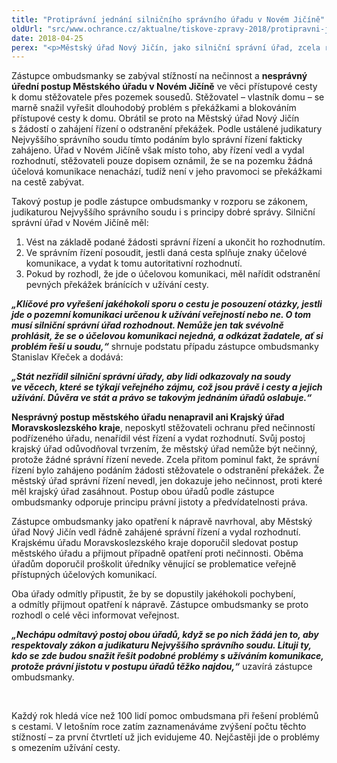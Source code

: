 ```yaml
---
title: "Protiprávní jednání silničního správního úřadu v Novém Jičíně"
oldUrl: "src/www.ochrance.cz/aktualne/tiskove-zpravy-2018/protipravni-jednani-silnicniho-spravniho-uradu-v-novem-jicine"
date: 2018-04-25
perex: "<p>Městský úřad Nový Jičín, jako silniční správní úřad, zcela rezignoval na svou zákonnou povinnost, když se odmítl zabývat problémem překážek na přístupové cestě k domu. Toto pochybení nenapravil ani Krajský úřad Moravskoslezského kraje, když úřadu v Novém Jičíně nenařídil postupovat v souladu s právními předpisy a judikaturou soudů.</p>"
---
```


<!-- imported from the old website -->

<p>Zástupce ombudsmanky se zabýval stížností na nečinnost a <b>nesprávný úřední postup Městského úřadu v Novém Jičíně</b> ve věci přístupové cesty k domu stěžovatele přes pozemek sousedů. Stěžovatel – vlastník domu – se marně snažil vyřešit dlouhodobý problém s překážkami a blokováním přístupové cesty k domu. Obrátil se proto na Městský úřad Nový Jičín s žádostí o zahájení řízení o odstranění překážek. Podle ustálené judikatury Nejvyššího správního soudu tímto podáním bylo správní řízení fakticky zahájeno. Úřad v Novém Jičíně však místo toho, aby řízení vedl a vydal rozhodnutí, stěžovateli pouze dopisem oznámil, že se na pozemku žádná účelová komunikace nenachází, tudíž není v jeho pravomoci se překážkami na cestě zabývat. </p> <p>Takový postup je podle zástupce ombudsmanky v rozporu se zákonem, judikaturou Nejvyššího správního soudu i s principy dobré správy. Silniční správní úřad v Novém Jičíně měl:</p><ol><li>Vést na základě podané žádosti správní řízení a ukončit ho rozhodnutím.</li><li>Ve správním řízení posoudit, jestli daná cesta splňuje znaky účelové komunikace, a vydat k tomu autoritativní rozhodnutí.</li><li>Pokud by rozhodl, že jde o účelovou komunikaci, měl nařídit odstranění pevných překážek bránících v užívání cesty.</li></ol> <p><i><b>„Klíčové pro vyřešení jakéhokoli sporu o cestu je posouzení otázky, jestli jde o pozemní komunikaci určenou k užívání veřejností nebo ne. O tom musí silniční správní úřad rozhodnout. Nemůže jen tak svévolně prohlásit, že se o účelovou komunikaci nejedná, a odkázat žadatele, ať si problém řeší u soudu,“</b></i> shrnuje podstatu případu zástupce ombudsmanky Stanislav Křeček a dodává:</p><p> <i><b>„Stát nezřídil silniční správní úřady, aby lidi odkazovaly na soudy ve věcech, které se týkají veřejného zájmu, což jsou právě i cesty a jejich užívání. Důvěra ve stát a právo se takovým jednáním úřadů oslabuje.“</b> </i></p> <p><b>Nesprávný postup městského úřadu nenapravil ani Krajský úřad Moravskoslezského kraje</b>, neposkytl stěžovateli ochranu před nečinností podřízeného úřadu, nenařídil vést řízení a vydat rozhodnutí. Svůj postoj krajský úřad odůvodňoval tvrzením, že městský úřad nemůže být nečinný, protože žádné správní řízení nevede. Zcela přitom pominul fakt, že správní řízení bylo zahájeno podáním žádosti stěžovatele o odstranění překážek. Že městský úřad správní řízení nevedl, jen dokazuje jeho nečinnost, proti které měl krajský úřad zasáhnout. Postup obou úřadů podle zástupce ombudsmanky odporuje principu právní jistoty a předvídatelnosti práva.</p> <p>Zástupce ombudsmanky jako opatření k nápravě navrhoval, aby Městský úřad Nový Jičín vedl řádně zahájené správní řízení a vydal rozhodnutí. Krajskému úřadu Moravskoslezského kraje doporučil sledovat postup městského úřadu a přijmout případně opatření proti nečinnosti. Oběma úřadům doporučil proškolit úředníky věnující se problematice veřejně přístupných účelových komunikací.</p> <p>Oba úřady odmítly připustit, že by se dopustily jakéhokoli pochybení, a odmítly přijmout opatření k nápravě. Zástupce ombudsmanky se proto rozhodl o celé věci informovat veřejnost.</p> <p><i><b>„Nechápu odmítavý postoj obou úřadů, když se po nich žádá jen to, aby respektovaly zákon a judikaturu Nejvyššího správního soudu. Lituji ty, kdo se zde budou snažit řešit podobné problémy s užíváním komunikace, protože právní jistotu v postupu úřadů těžko najdou,“</b></i> uzavírá zástupce ombudsmanky.</p> <p> </p> <p>Každý rok hledá více než 100 lidí pomoc ombudsmana při řešení problémů s cestami. V letošním roce zatím zaznamenáváme zvýšení počtu těchto stížností – za první čtvrtletí už jich evidujeme 40. Nejčastěji jde o problémy s omezením užívání cesty.</p>
